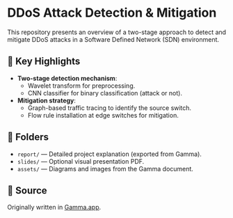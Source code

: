 # DDoS Attack Detection & Mitigation

This repository presents an overview of a two-stage approach to detect and mitigate DDoS attacks in a Software Defined Network (SDN) environment.

## 📌 Key Highlights

- **Two-stage detection mechanism**:
  - Wavelet transform for preprocessing.
  - CNN classifier for binary classification (attack or not).
- **Mitigation strategy**:
  - Graph-based traffic tracing to identify the source switch.
  - Flow rule installation at edge switches for mitigation.

## 📁 Folders

- `report/` — Detailed project explanation (exported from Gamma).
- `slides/` — Optional visual presentation PDF.
- `assets/` — Diagrams and images from the Gamma document.

## 🔗 Source

Originally written in [Gamma.app](https://gamma.app/docs/DDoS-Attack-Detection-Mitigation-0akhltx6ug1gm5e).
